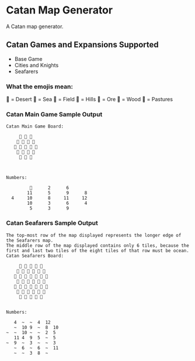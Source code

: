 # Catan Map Generator

A Catan map generator.

## Catan Games and Expansions Supported
- Base Game
- Cities and Knights
- Seafarers

### What the emojis mean:
🌵 = Desert 
🌊 = Sea 
🌾 = Field 
🧱 = Hills 
🗻 = Ore 
🌳 = Wood 
🐑 = Pastures 

### Catan Main Game Sample Output
```
Catan Main Game Board: 

     🌵 🐑 🐑
    🌳 🌾 🌾 🧱
   🗻 🐑 🌾 🌾 🧱
    🧱 🗻 🌳 🗻
     🌳 🐑 🌳



Numbers:

         🌵      2      6
        11      5      9      8
  4     10      8     11     12
        10      3      6      4
         5      3      9
```
### Catan Seafarers Sample Output
```
The top-most row of the map displayed represents the longer edge of the Seafarers map.
The middle row of the map displayed contains only 6 tiles, because the first and last two tiles of the eight tiles of that row must be ocean.
Catan Seafarers Board:

     🐑 🌊 🌊 🗻 🌳
    🌊 🌾 🌾 🌊 🧱 🌳
   🌊 🌊 🌳 🌊 🌊 🐑 🌳
    🐑 🌳 🧱 🌾 🌊 🗻
   🌊 🗻 🌊 🗻 🌊 🌊 🧱
    🌊 🐑 🌊 🌾 🌊 🐑
     🌊 🌊 🧱 🌾 🌊


Numbers:

   4  ~  ~  4  12
   ~  10 9  ~  8  10
~  ~  10 ~  ~  2  5
   11 4  9  5  ~  5
~  9  ~  3  ~  ~  3
   ~  6  ~  6  ~  11
   ~  ~  3  8  ~
```
